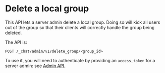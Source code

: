 # Delete a local group

This API lets a server admin delete a local group. Doing so will kick all
users out of the group so that their clients will correctly handle the group
being deleted.

The API is:

```
POST /_chat/admin/v1/delete_group/<group_id>
```

To use it, you will need to authenticate by providing an `access_token` for a
server admin: see [Admin API](../usage/administration/admin_api).
